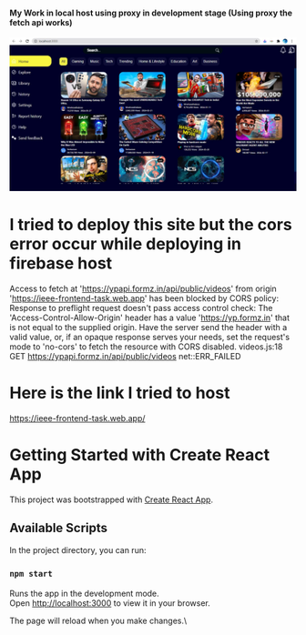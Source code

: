 #### My Work in local host using proxy in development stage (Using proxy the fetch api works)

![Alt text](https://github.com/Apkmann/IEEE-GEMS-TASK/blob/main/GEMS%20task%20image.jpg)


# I tried to deploy this site but the cors error occur while deploying in firebase host

Access to fetch at 'https://ypapi.formz.in/api/public/videos' from origin 'https://ieee-frontend-task.web.app' has been blocked by CORS policy: Response to preflight request doesn't pass access control check: The 'Access-Control-Allow-Origin' header has a value 'https://yp.formz.in' that is not equal to the supplied origin. Have the server send the header with a valid value, or, if an opaque response serves your needs, set the request's mode to 'no-cors' to fetch the resource with CORS disabled.
videos.js:18 GET https://ypapi.formz.in/api/public/videos net::ERR_FAILED

# Here is the link I tried to host
https://ieee-frontend-task.web.app/



# Getting Started with Create React App

This project was bootstrapped with [Create React App](https://github.com/facebook/create-react-app).

## Available Scripts

In the project directory, you can run:

### `npm start`

Runs the app in the development mode.\
Open [http://localhost:3000](http://localhost:3000) to view it in your browser.

The page will reload when you make changes.\

